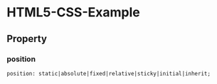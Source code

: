 # HTML5-CSS-Example

## Property 

### position

    position: static|absolute|fixed|relative|sticky|initial|inherit;

